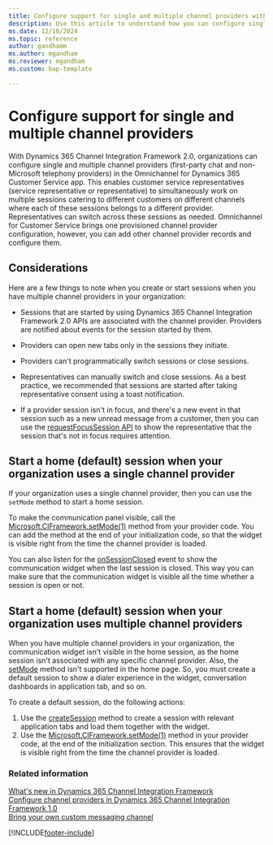 ```yaml
---
title: Configure support for single and multiple channel providers with Dynamics 365 Channel Integration Framework 2.0 
description: Use this article to understand how you can configure single and multiple channel providers in Omnichannel for Customer Service using Dynamics 365 Channel Integration Framework 2.0.
ms.date: 12/10/2024
ms.topic: reference
author: gandhamm
ms.author: mgandham
ms.reviewer: mgandham
ms.custom: bap-template

---
```


# Configure support for single and multiple channel providers

With Dynamics 365 Channel Integration Framework 2.0, organizations can configure single and multiple channel providers (first-party chat and non-Microsoft telephony providers) in the Omnichannel for Dynamics 365 Customer Service app. This enables customer service representatives (service representative or representative) to simultaneously work on multiple sessions catering to different customers on different channels where each of these sessions belongs to a different provider. Representatives can switch across these sessions as needed. Omnichannel for Customer Service brings one provisioned channel provider configuration, however, you can add other channel provider records and configure them. 

## Considerations

Here are a few things to note when you create or start sessions when you have multiple channel providers in your organization:

- Sessions that are started by using Dynamics 365 Channel Integration Framework 2.0 APIs are associated with the channel provider. Providers are notified about events for the session started by them.

- Providers can open new tabs only in the sessions they initiate.

- Providers can't programmatically switch sessions or close sessions. 

- Representatives can manually switch and close sessions. As a best practice, we recommended that sessions are started after taking representative consent using a toast notification.

- If a provider session isn't in focus, and there's a new event in that session such as a new unread message from a customer, then you can use the [requestFocusSession API](../develop/reference/microsoft-ciframework/requestfocussession.md) to show the representative that the session that's not in focus requires attention.

## Start a home (default) session when your organization uses a single channel provider

If your organization uses a single channel provider, then you can use the `setMode` method to start a home session.

 To make the communication panel visible, call the [Microsoft.CIFramework.setMode(1)](../develop/reference/microsoft-ciframework/setMode.md) method from your provider code. You can add the method at the end of your initialization code, so that the widget is visible right from the time the channel provider is loaded. 

You can also listen for the [onSessionClosed](../develop/reference/events/onSessionClosed.md) event to show the communication widget when the last session is closed. This way you can make sure that the communication widget is visible all the time whether a session is open or not.

## Start a home (default) session when your organization uses multiple channel providers

When you have multiple channel providers in your organization, the communication widget isn't visible in the home session, as the home session isn't associated with any specific channel provider. Also, the [setMode](../develop/reference/microsoft-ciframework/setMode.md) method isn't supported in the home page. So, you must create a default session to show a dialer experience in the widget, conversation dashboards in application tab, and so on. 

To create a default session, do the following actions:
1. Use the [createSession](../develop/reference/microsoft-ciframework/createsession.md) method to create a session with relevant application tabs and load them together with the widget.
2. Use the [Microsoft.CIFramework.setMode(1)](../develop/reference/microsoft-ciframework/setMode.md) method in your provider code, at the end of the initialization section. This ensures that the widget is visible right from the time the channel provider is loaded.



### Related information

[What's new in Dynamics 365 Channel Integration Framework](../../whats-new-channel-integration-framework.md)  
[Configure channel providers in Dynamics 365 Channel Integration Framework 1.0](../../v1/administer/configure-channel-provider-channel-integration-framework.md)  
[Bring your own custom messaging channel](../../../customer-service/develop/bring-your-own-channel.md)  


[!INCLUDE[footer-include](../../../includes/footer-banner.md)]
